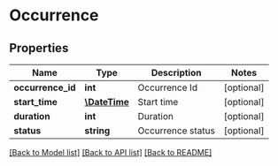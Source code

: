 # Occurrence

## Properties
Name | Type | Description | Notes
------------ | ------------- | ------------- | -------------
**occurrence_id** | **int** | Occurrence Id | [optional] 
**start_time** | [**\DateTime**](\DateTime.md) | Start time | [optional] 
**duration** | **int** | Duration | [optional] 
**status** | **string** | Occurrence status | [optional] 

[[Back to Model list]](../README.md#documentation-for-models) [[Back to API list]](../README.md#documentation-for-api-endpoints) [[Back to README]](../README.md)


